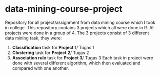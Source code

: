 # data-mining-course-project
Repository for all project/assignment from data mining course which I took in college. This repository contains 3 projects which all were done in R. All projects were done in a group of 4. 
The 3 projects consist of 3 different data mining task, they were: 
  1. **Classification** task for **Project 1**/ Tugas 1
  2. **Clustering** task for **Project 2**/ Tugas 2
  3. **Association rule** task for **Project 3**/ Tugas 3
Each task in project were done with several different algorithm, which then evaluated and compared with one another.

